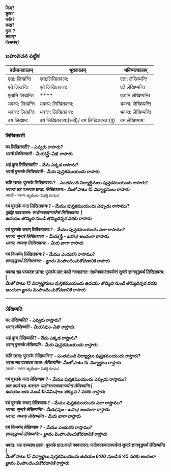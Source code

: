 **किम्?  
कुत्र?  
कति?  
कदा?  
कुत:?  
कथम्?  
किमर्थम्?** 

### బహువచన పట్టిక 

| वर्तमानकालम् | भूतकालम् | भविष्यत्कालम् |
|------------|---------|------------|
| एता: लिखन्ति | एता:लिखितवत्य: | एता: लेखिष्यन्ति |
| एते लिखन्ति | एते लिखितवन्त:  | एते लेखिष्यन्ति |
| एतानि लिखन्ति | **** | एतानि लेखिष्यन्ति |
| भवत्य: लिखन्ति | भवत्य: लिखितवत्य: | भवत्य: लेखिष्यन्ति |
| भवन्त: लिखन्ति | भवन्त: लिखितवन्त: | भवन्त: लेखिष्यन्ति |
| वयं लिखाम: | वयं लिखितवत्य:(स्त्री)/ वयं लिखितवन्त:(पुं) | वयं लेखिष्याम: |

### लिखितवती 

**का लिखितवती? - ఎవ్వరు రాసారు?  
*भवती लिखितवती - మీరు(స్త్రీ-ఏక) రాసారు.***  

**अहं कुत्र लिखितवती? - నేను ఎక్కడ రాసాను?  
*भवती पुस्तके लिखितवती - మీరు పుస్తకముయందు రాసారు***  

**कति छात्रा: पुस्तके लिखितवत्य:? - ఎంతమంది విద్యార్థినులు పుస్తకముయందు రాసారు?  
*भवत्या सह पञ्चदश छात्रा: लिखितवत्य:- మీతో పాటు 15 విద్యార్థినులు రాసారు***  
<small>(भवती - भवत्या తృతీయా విభక్తి రూపం)</small>

**वयं पुस्तके कदा लिखितवत्य:? - మేము పుస్తకముయందు ఎప్పుడు రాసాము?  
*पूर्वाह्णे नववादनत: सार्धनववादनपर्यन्तं लिखितवत्य: |  
ఉదయం తొమ్మిది నుండి తొమ్మిదిన్నర వరకు రాసారు***  

**वयं पुस्तके कथम् लिखितवत्य:? - మేము పుస్తకముయందు ఎలా రాసాము?  
*भवत्य: सुन्दरे लिखितवत्य: - మీరు(స్త్రీ - బహు) అందంగా రాసారు.  
भवत्य: सम्यक् लिखितवत्य: - మీరు బాగా రాసారు***  

**वयं किमर्थम् लिखितवत्य:? -  మేము ఎందుకని రాసాము?  
*ज्ञानवृद्ध्यर्थं लिखितवत्य: - జ్ఞానం పెంపొందించుకోవడానికి రాసారు***  

**भवत्या सह पञ्चदश छात्रा: पुस्तके प्रात:काले नववादनत: सार्धनववादनपर्यन्तं  सुन्दरे ज्ञानवृद्ध्यर्थं लिखितवत्य: |  
*మీతో పాటు 15 విద్యార్థినులు పుస్తకముయందు ఉదయం తొమ్మిది నుండి తొమ్మిదిన్నర వరకు అందంగా జ్ఞానం పెంపొందించుకోవడానికి రాసారు***  

******************
### लेखिष्यति 

**क: लेखिष्यति? - ఎవ్వరు రాస్తారు?  
*भवान् लेखिष्यति - మీరు(పుం-ఏక) రాస్తారు.***  

**अहं कुत्र लेखिष्यामि? - నేను ఎక్కడ రాస్తాను?  
*भवान् पुस्तके लेखिष्यति - మీరు పుస్తకముయందు రాస్తారు***  

**कति छात्रा: पुस्तके लेखिष्यन्ति? - ఎంతమంది విద్యార్థలు పుస్తకముయందు రాస్తారు?  
*भवता सह पञ्चदश छात्रा: लेखिष्यन्ति- మీతో పాటు 15 విద్యార్థలు రాస్తారు***  
<small>(भवती - भवत्या తృతీయా విభక్తి రూపం)</small>

**वयं पुस्तके कदा लेखिष्याम:? - మేము పుస్తకముయందు ఎప్పుడు రాస్తాము?  
*प्रात:काले षड्-वादनत: पादोनसप्तवादनपर्यन्तं लेखिष्यन्ति |  
ఉదయం ఆరు నుండి 15నిమిషాలు తక్కువ 7 వరకు రాస్తారు***  

**वयं पुस्तके कथम् लेखिष्याम:? - మేము పుస్తకముయందు ఎలా రాస్తాము?  
*भवन्त: सुन्दरे लेखिष्यन्ति - మీరు(పుం - బహు) అందంగా రాస్తారు.  
भवन्त: सम्यक् लेखिष्यन्ति - మీరు బాగా రాస్తారు***  

**वयं किमर्थम् लेखिष्याम:? -  మేము ఎందుకని రాస్తాము?  
*ज्ञानवृद्ध्यर्थं लेखिष्यन्ति - జ్ఞానం పెంపొందించుకోవడానికి రాస్తారు***  

**भवन्त: सह पञ्चदश छात्रा: पुस्तके प्रात:काले नववादनत: पादोनदशवादनपर्यन्तं  सुन्दरे ज्ञानवृद्ध्यर्थं लेखिष्यन्ति |  
*మీతో పాటు 15 విద్యార్థలు పుస్తకముయందు ఉదయం 6:00 నుండి 6:45 వరకు అందంగా జ్ఞానం పెంపొందించుకోవడానికి రాస్తారు*** 